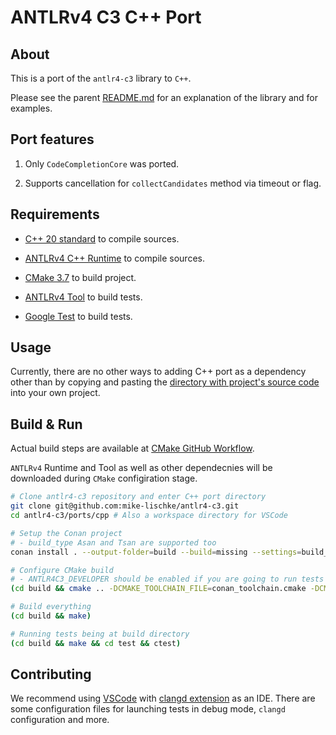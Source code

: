 # ANTLRv4 C3 C++ Port

## About

This is a port of the `antlr4-c3` library to `C++`.

Please see the parent [README.md](../../readme.md) for an explanation of the library and for examples.

## Port features

1. Only `CodeCompletionCore` was ported.

2. Supports cancellation for `collectCandidates` method via timeout or flag.

## Requirements

- [C++ 20 standard](https://en.cppreference.com/w/cpp/20) to compile sources.

- [ANTLRv4 C++ Runtime](https://github.com/antlr/antlr4/tree/4.13.1/runtime/Cpp) to compile sources.

- [CMake 3.7](https://cmake.org/cmake/help/latest/release/3.7.html) to build project.

- [ANTLRv4 Tool](https://www.antlr.org/download.html) to build tests.

- [Google Test](https://github.com/google/googletest) to build tests.

## Usage

Currently, there are no other ways to adding C++ port as a dependency other than by copying and pasting the [directory with project's source code](./source/antlr4-c3) into your own project.

## Build & Run

Actual build steps are available at [CMake GitHub Workflow](../../.github/workflows/cmake.yml). 

`ANTLRv4` Runtime and Tool as well as other dependecnies will be downloaded during `CMake` configiration stage.

```bash
# Clone antlr4-c3 repository and enter C++ port directory
git clone git@github.com:mike-lischke/antlr4-c3.git
cd antlr4-c3/ports/cpp # Also a workspace directory for VSCode

# Setup the Conan project
# - build_type Asan and Tsan are supported too
conan install . --output-folder=build --build=missing --settings=build_type=Debug

# Configure CMake build
# - ANTLR4C3_DEVELOPER should be enabled if you are going to run tests
(cd build && cmake .. -DCMAKE_TOOLCHAIN_FILE=conan_toolchain.cmake -DCMAKE_BUILD_TYPE=Debug -DANTLR4C3_DEVELOPER=ON)

# Build everything
(cd build && make)

# Running tests being at build directory
(cd build && make && cd test && ctest)
```

## Contributing

We recommend using [VSCode](https://code.visualstudio.com/) with [clangd extension](https://marketplace.visualstudio.com/items?itemName=llvm-vs-code-extensions.vscode-clangd) as an IDE. There are some configuration files for launching tests in debug mode, `clangd` configuration and more.
